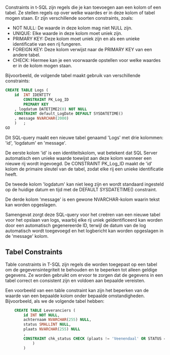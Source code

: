 Constraints in t-SQL zijn regels die je kan toevoegen aan een kolom of een tabel. Ze stellen regels op over welke waardes er in deze kolom of tabel mogen staan. Er zijn verschillende soorten constraints, zoals:
- NOT NULL: De waarde in deze kolom mag niet NULL zijn.
- UNIQUE: Elke waarde in deze kolom moet uniek zijn.
- PRIMARY KEY: Deze kolom moet uniek zijn en als een unieke identificatie van een rij fungeren.
- FOREIGN KEY: Deze kolom verwijst naar de PRIMARY KEY van een andere tabel.
- CHECK: Hiermee kan je een voorwaarde opstellen voor welke waardes er in de kolom mogen staan.

Bijvoorbeeld, de volgende tabel maakt gebruik van verschillende constraints:

```sql
CREATE TABLE Logs (
	id  INT IDENTITY 
        CONSTRAINT PK_Log_ID 
        PRIMARY KEY
	, logdatum DATETIME2(0) NOT NULL
    CONSTRAINT default_LogDate DEFAULT SYSDATETIME()
    , message NVARCHAR(2000)
    )	;
GO
```

Dit SQL-query maakt een nieuwe tabel genaamd 'Logs' met drie kolommen: 'id', 'logdatum' en 'message'.

De eerste kolom 'id' is een identiteitskolom, wat betekent dat SQL Server automatisch een unieke waarde toewijst aan deze kolom wanneer een nieuwe rij wordt ingevoegd. De CONSTRAINT PK_Log_ID maakt de 'id' kolom de primaire sleutel van de tabel, zodat elke rij een unieke identificatie heeft.

De tweede kolom 'logdatum' kan niet leeg zijn en wordt standaard ingesteld op de huidige datum en tijd met de DEFAULT SYSDATETIME() constraint.

De derde kolom 'message' is een gewone NVARCHAR-kolom waarin tekst kan worden opgeslagen.

Samengevat zorgt deze SQL-query voor het creëren van een nieuwe tabel voor het opslaan van logs, waarbij elke rij uniek geïdentificeerd kan worden door een automatisch gegenereerde ID, terwijl de datum van de log automatisch wordt toegevoegd en het logbericht kan worden opgeslagen in de 'message' kolom.

## Tabel Constraints

Table constraints in T-SQL zijn regels die worden toegepast op een tabel om de gegevensintegriteit te behouden en te beperken tot alleen geldige gegevens. Ze worden gebruikt om ervoor te zorgen dat de gegevens in een tabel correct en consistent zijn en voldoen aan bepaalde vereisten.

Een voorbeeld van een table constraint kan zijn het beperken van de waarde van een bepaalde kolom onder bepaalde omstandigheden. Bijvoorbeeld, als we de volgende tabel hebben:

```sql
	CREATE TABLE Leveranciers (
		id INT NOT NULL, 
        achternaam NVARCHAR(255) NULL, 
		status SMALLINT NULL, 
        plaats NVARCHAR(255) NULL
		, 
        CONSTRAINT chk_status CHECK (plaats != 'Veenendaal' OR STATUS = 20
			)
		)

```






